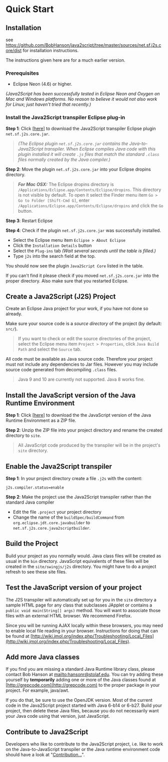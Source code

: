 ---
---
# Quick Start

## Installation

see https://github.com/BobHanson/java2script/tree/master/sources/net.sf.j2s.core/dist  for installation instructions. 

The instructions given here are for a much earlier version.

### Prerequisites

- Eclipse Neon (4.6) or higher.

_(Java2Script has been successfully tested in Eclipse Neon and Oxygen on Mac 
and Windows platforms. No reason to believe it would not also work for Linux; 
just haven't tried that recently.)_

### Install the Java2Script transpiler Eclipse plug-in

__Step 1__: Click \[[here](https://github.com/java2script/java2script/blob/master/sources/net.sf.j2s.core/dist/dropins/net.sf.j2s.core.jar?raw=true)\] 
to download the Java2Script transpiler Eclipse plugin `net.sf.j2s.core.jar`.

> _(The Eclipse plugin `net.sf.j2s.core.jar` contains the Java-to-Java2Script 
transpiler. When Eclipse compiles Java code with this plugin installed it will
create `.js` files that match the standard `.class` files normally created 
by the Java compiler.)_

__Step 2__: Move the plugin `net.sf.j2s.core.jar` into your Eclipse dropins directory.

> __*For Mac OSX:*__ The Eclipse dropins directory is `/Applications/Eclipse.app/Contents/Eclipse/dropins`. 
This directory is not visible by default. To open it select the Finder menu item
`Go > Go to Folder [Shift-Cmd G]`, enter `/Applications/Eclipse.app/Contents/Eclipse/dropins` 
and click the `Go` button.

__Step 3__:  Restart Eclipse

__Step 4__:  Check if the plugin `net.sf.j2s.core.jar` was successfully installed. 

- Select the Eclipse menu item `Eclipse > About Eclipse`
- Click the `Installation Details` button
- Select the `Plug-ins` tab _(Wait several seconds until the table is filled.)_
- Type `j2s` into the search field at the top.

You should now see the plugin `Java2Script Core` listed in the table.

If you can't find it please check if you moved `net.sf.j2s.core.jar` into the 
proper directory. Also make sure that you restarted Eclipse.


## Create a Java2Script (J2S) Project

Create an Eclipse Java project for your work, if you have not done so already.

Make sure your source code is a _source directory_ of the project (by default: `src/`).

> If you want to check or edit the source directories of the project, select the
Eclipse menu item `Project > Properties`, click `Java Build Path` and select the
`Source` tab.

All code must be available as Java source code. Therefore your project must not 
include any dependencies to Jar files. However you may include source code 
generated from decompiling `.class` files.

> Java 9 and 10 are currently not supported. Java 8 works fine.

## Install the JavaScript version of the Java Runtime Environment 

__Step 1__: Click \[[here](https://github.com/java2script/java2script/blob/master/sources/net.sf.j2s.java.core/SwingJS-site.zip?raw=true)\]
to download the the JavaScript version of the Java Runtime Environment as a ZIP file.

__Step 2__: Unzip the ZIP file into your project directory and rename the created directory to `site`.

> All JavaScript code produced by the transpiler will be in the project's `site` directory. 

## Enable the Java2Script transpiler

__Step 1__: In your project directory create a file `.j2s` with the content:

    j2s.compiler.status=enable

__Step 2__: Make the project use the Java2Script transpiler rather than the standard Java compiler

- Edit the file `.project` your project directory
- Change the name of the `buildSpec/buildCommand` from `org.eclipse.jdt.core.javabuilder` 
to `net.sf.j2s.core.java2scriptbuilder`.

## Build the Project

Build your project as you normally would. Java class files will be created as usual in the `bin` directory.
JavaScript equivalents of these files will be created in the `site/swingjs/j2s` directory. You might have to 
do a project refresh to see these site files. 

## Test the JavaScript version of your project

The J2S transpiler will automatically set up for you in the `site` directory 
a sample HTML page for any class that subclasses JApplet or contains a 
`public void main(String[] args)` method. You will want to 
associate those files with an external HTML browser. We recommend Firefox. 

Since you will be running AJAX locally within these browsers, you may need to 
enable local file reading in your browser. Instructions for doing that can be 
found at [http://wiki.jmol.org/index.php/Troubleshooting/Local_Files](http://wiki.jmol.org/index.php/Troubleshooting/Local_Files).

## Add more Java classes

If you find you are missing a standard Java Runtime library class, please contact Bob Hanson at 
[mailto:hansonr@stolaf.edu](hansonr@stolaf.edu). You can try adding these 
yourself by **temporarily** adding one or more of the Java classes found 
at [http://grepcode.com](http://grepcode.com) to the proper package in your 
project. For example, java/awt. 

If you do that, be sure to use the OpenJDK version. Most of the current code in 
the Java2Script project started with Java 6-b14 or 6-b27. Build your project, 
then delete these Java files, because you do not necessarily want your Java code 
using that version, just JavaScript. 

## Contribute to Java2Script

Developers who like to contribute to the Java2Script project, i.e. like to work 
on the Java-to-JavaScript transpiler or the Java runtime environment code should
have a look at "[Contribution...](contribute.html)". 


